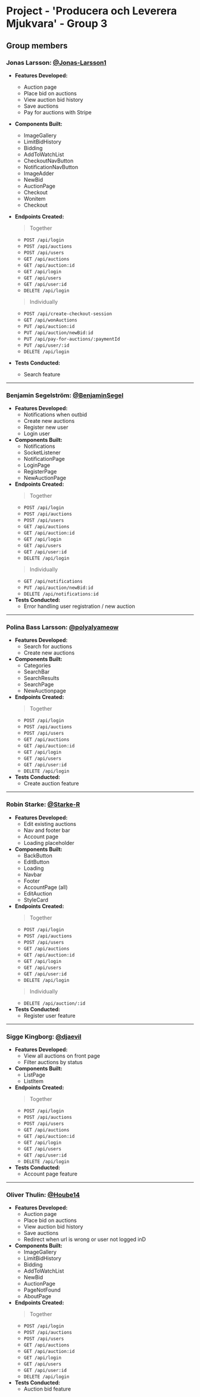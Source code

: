 # Project - 'Producera och Leverera Mjukvara' - Group 3 

## Group members

### **Jonas Larsson**: [@Jonas-Larsson1](https://github.com/Jonas-Larsson1)
- **Features Developed:**
  - Auction page
  - Place bid on auctions
  - View auction bid history
  - Save auctions
  - Pay for auctions with Stripe
- **Components Built:**
  - ImageGallery
  - LimitBidHistory
  - Bidding
  - AddToWatchList
  - CheckoutNavButton
  - NotificationNavButton
  - ImageAdder
  - NewBid
  - AuctionPage
  - Checkout
  - Wonitem
  - Checkout

- **Endpoints Created:**
  > Together
  - `POST /api/login` 
  - `POST /api/auctions` 
  - `POST /api/users` 
  - `GET /api/auctions` 
  - `GET /api/auction:id` 
  - `GET /api/login` 
  - `GET /api/users` 
  - `GET /api/user:id` 
  - `DELETE /api/login` 
  > Individually
  - `POST /api/create-checkout-session` 
  - `GET /api/wonAuctions` 
  - `PUT /api/auction:id` 
  - `PUT /api/auction/newBid:id` 
  - `PUT /api/pay-for-auctions/:paymentId` 
  - `PUT /api/user/:id` 
  - `DELETE /api/login` 
- **Tests Conducted:**
  - Search feature

---

### **Benjamin Segelström**: [@BenjaminSegel](https://github.com/BenjaminSegel)
- **Features Developed:**
  - Notifications when outbid
  - Create new auctions
  - Register new user
  - Login user
- **Components Built:**
  - Notifications
  - SocketListener
  - NotificationPage
  - LoginPage
  - RegisterPage
  - NewAuctionPage
- **Endpoints Created:**
  > Together
  - `POST /api/login` 
  - `POST /api/auctions` 
  - `POST /api/users` 
  - `GET /api/auctions` 
  - `GET /api/auction:id` 
  - `GET /api/login` 
  - `GET /api/users` 
  - `GET /api/user:id` 
  - `DELETE /api/login` 
  > Individually
  - `GET /api/notifications`
  - `PUT /api/auction/newBid:id` 
  - `DELETE /api/notifications:id`
- **Tests Conducted:**
  - Error handling user registration / new auction

---

### **Polina Bass Larsson**: [@polyalyameow](https://github.com/polyalyameow)
- **Features Developed:**
  - Search for auctions
  - Create new auctions
- **Components Built:**
  - Categories
  - SearchBar
  - SearchResults
  - SearchPage
  - NewAuctionpage
- **Endpoints Created:**
  > Together
  - `POST /api/login` 
  - `POST /api/auctions` 
  - `POST /api/users` 
  - `GET /api/auctions` 
  - `GET /api/auction:id` 
  - `GET /api/login` 
  - `GET /api/users` 
  - `GET /api/user:id` 
  - `DELETE /api/login` 
- **Tests Conducted:**
  - Create auction feature

---

### **Robin Starke**: [@Starke-R](https://github.com/Starke-R)
- **Features Developed:**
  - Edit existing auctions
  - Nav and footer bar
  - Account page 
  - Loading placeholder
- **Components Built:**
  - BackButton
  - EditButton
  - Loading
  - Navbar
  - Footer
  - AccountPage (all)
  - EditAuction
  - StyleCard
- **Endpoints Created:**
  > Together
  - `POST /api/login` 
  - `POST /api/auctions` 
  - `POST /api/users` 
  - `GET /api/auctions` 
  - `GET /api/auction:id` 
  - `GET /api/login` 
  - `GET /api/users` 
  - `GET /api/user:id` 
  - `DELETE /api/login` 
  > Individually
  - `DELETE /api/auction/:id` 
- **Tests Conducted:**
  - Register user feature

---

### **Sigge Kingborg**: [@djaevil](https://github.com/djaevil)
- **Features Developed:**
  - View all auctions on front page
  - Filter auctions by status
- **Components Built:**
  - ListPage
  - ListItem
- **Endpoints Created:**
  > Together
  - `POST /api/login` 
  - `POST /api/auctions` 
  - `POST /api/users` 
  - `GET /api/auctions` 
  - `GET /api/auction:id` 
  - `GET /api/login` 
  - `GET /api/users` 
  - `GET /api/user:id` 
  - `DELETE /api/login` 
- **Tests Conducted:**
  - Account page feature

---

### **Oliver Thulin**: [@Hoube14](https://github.com/Hoube14)
- **Features Developed:**
  - Auction page
  - Place bid on auctions
  - View auction bid history
  - Save auctions
  - Redirect when url is wrong or user not logged inD
- **Components Built:**
  - ImageGallery
  - LimitBidHistory
  - Bidding
  - AddToWatchList
  - NewBid
  - AuctionPage
  - PageNotFound
  - AboutPage
- **Endpoints Created:**
  > Together
  - `POST /api/login` 
  - `POST /api/auctions` 
  - `POST /api/users` 
  - `GET /api/auctions` 
  - `GET /api/auction:id` 
  - `GET /api/login` 
  - `GET /api/users` 
  - `GET /api/user:id` 
  - `DELETE /api/login` 
- **Tests Conducted:**
  - Auction bid feature